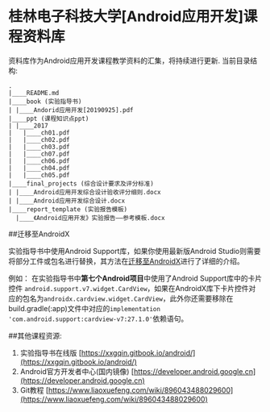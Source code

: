 # 桂林电子科技大学[Android应用开发]课程资料库

资料库作为Android应用开发课程教学资料的汇集，将持续进行更新.
当前目录结构:
```
.
|____README.md
|____book (实验指导书)
| |____Andorid应用开发[20190925].pdf
|____ppt (课程知识点ppt)
| |____2017
|   |____ch01.pdf
|   |____ch02.pdf
|   |____ch03.pdf
|   |____ch07.pdf
|   |____ch06.pdf
|   |____ch04.pdf
|   |____ch05.pdf
|____final_projects (综合设计要求及评分标准)
| |____Android应用开发综合设计验收评分细则.docx
| |____Android应用开发综合设计.docx
|____report_template (实验报告模板)
  |____《Android应用开发》实验报告——参考模板.docx
```

##迁移至AndroidX

实验指导书中使用Android Support库，如果你使用最新版Android Studio则需要将部分工件或包名进行替换，其方法在[迁移至AndroidX](https://developer.android.google.cn/jetpack/androidx/migrate)进行了详细的介绍。

例如：
在实验指导书中**第七个Android项目**中使用了Android Support库中的卡片控件 `android.support.v7.widget.CardView`，如果在AndroidX库下卡片控件对应的包名为`androidx.cardview.widget.CardView`，此外你还需要移除在build.gradle(:app)文件中对应的`implementation 'com.android.support:cardview-v7:27.1.0'`依赖语句。


##其他课程资源:

1. 实验指导书在线版 [https://xxgqin.gitbook.io/android/](https://xxgqin.gitbook.io/android/)
2. Android官方开发者中心(国内镜像) [https://developer.android.google.cn](https://developer.android.google.cn)
3. Git教程 [https://www.liaoxuefeng.com/wiki/896043488029600](https://www.liaoxuefeng.com/wiki/896043488029600)
